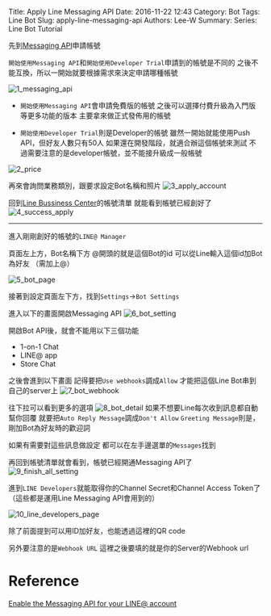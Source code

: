 Title: Apply Line Messaging API
Date: 2016-11-22 12:43
Category: Bot
Tags: Line Bot
Slug: apply-line-messaging-api
Authors: Lee-W
Summary: 
Series: Line Bot Tutorial


先到[Messaging API](https://business.line.me/zh-hant/services/bot)申請帳號

`開始使用Messaging API`和`開始使用Developer Trial`申請到的帳號是不同的
之後不能互換，所以一開始就要根據需求來決定申請哪種帳號

<!--more-->
![1_messaging_api](http://i.imgur.com/3i3O1wO.png)

- `開始使用Messaging API`會申請免費版的帳號
  之後可以選擇付費升級為入門版等更多功能的版本
  主要拿來做正式發佈用的帳號

- `開始使用Developer Trial`則是Developer的帳號
  雖然一開始就能使用Push API，但好友人數只有50人
  如果還在開發階段，就適合辦這個帳號來測試
  不過需要注意的是developer帳號，並不能接升級成一般帳號

![2_price](http://i.imgur.com/FmTjOBH.png)

再來會詢問業務類別，跟要求設定Bot名稱和照片
![3_apply_account](http://i.imgur.com/VdCT8JX.png)
 
回到[Line Bussiness Center](https://business.line.me/zh-hant/)的帳號清單
就能看到帳號已經創好了
![4_success_apply](http://i.imgur.com/4ViJbIR.png)

---
進入剛剛創好的帳號的`LINE@ Manager`

頁面左上方，Bot名稱下方
@開頭的就是這個Bot的id
可以從Line輸入這個id加Bot為好友 （需加上@）

![5_bot_page](http://i.imgur.com/8DC4TSG.png)

接著到設定頁面左下方，找到`Settings`->`Bot Settings`

進入以下的畫面開啟Messaging API
![6_bot_setting](http://i.imgur.com/BtaSwa5.png)

開啟Bot API後，就會不能用以下三個功能
- 1-on-1 Chat
- LINE@ app
- Store Chat


之後會進到以下畫面
記得要把`Use webhooks`調成`Allow`
才能把這個Line Bot串到自己的server上
![7_bot_webhook](http://i.imgur.com/yqpw3x7.png)

往下拉可以看到更多的選項
![8_bot_detail](http://i.imgur.com/nKegbk6.png)
如果不想要Line每次收到訊息都自動幫你回覆
就要把`Auto Reply Message`調成`Don't Allow`
`Greeting Message`則是，剛加Bot為好友時的歡迎詞

如果有需要對這些訊息做設定
都可以在左手邊選單的`Messages`找到

再回到帳號清單就會看到，帳號已經開通Messaging API了
![9_finish_all_setting](http://i.imgur.com/io9LuHs.png)


進到`LINE Developers`就能取得你的Channel Secret和Channel Access Token了
（這些都是運用Line Messaging API會用到的）

![10_line_developers_page](http://i.imgur.com/cl8k3Mh.png)

除了前面提到可以用ID加好友，也能透過這裡的QR code

另外要注意的是`Webhook URL`
這裡之後要填的就是你的Server的Webhook url

# Reference
[Enable the Messaging API for your LINE@ account](https://developers.line.me/messaging-api/getting-started#apply_messagingapi)